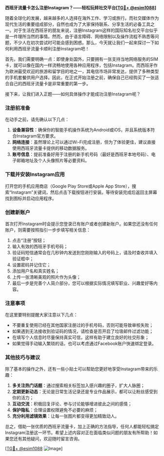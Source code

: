 **西班牙流量卡怎么注册Instagram？——轻松玩转社交平台[[TG💪+ @esim1088](https://t.me/s/esim1088)]**

随着全球化的发展，越来越多的人选择在海外工作、学习或旅行。而社交媒体作为现代生活的重要组成部分，自然也成为了大家保持联系、分享生活的必备工具之一。对于生活在西班牙的朋友来说，注册Instagram这样的国际知名社交平台似乎是一件理所当然的事情。然而，由于语言障碍、网络限制以及操作流程不熟悉等问题，不少人在初次尝试时可能会感到困惑。那么，今天就让我们一起来探讨一下如何利用西班牙流量卡顺利注册Instagram吧！

首先，我们需要明确一点：即使身处国外，只要拥有一张支持当地网络服务的SIM卡，就可以像在国内一样流畅地使用各种应用程序，包括Instagram。而西班牙作为欧洲最受欢迎的旅游和留学目的地之一，其电信市场非常发达，提供了多种类型的手机套餐供用户选择。因此，在正式开始注册之前，确保自己已经购买了一张适合自己的西班牙流量卡是非常重要的第一步。

接下来，让我们进入正题——如何具体操作才能成功注册Instagram呢？

### 注册前准备

在动手之前，请先确认以下几点：
1. **设备兼容性**：确保你的智能手机操作系统为Android或iOS，并且系统版本符合Instagram官方要求。
2. **网络连接**：虽然理论上可以通过Wi-Fi完成注册，但为了体验更佳，建议直接使用西班牙流量卡提供的移动数据服务。
3. **账号信息**：提前准备好用于注册的新手机号码（最好是西班牙本地号码）、电子邮箱地址及个人头像照片等必要资料。

### 下载并安装Instagram应用

打开您的手机应用商店（Google Play Store或Apple App Store），搜索“Instagram”关键词，然后点击下载按钮进行安装。等待安装完成后返回主屏幕找到图标并启动应用程序。

### 创建新账户

首次打开Instagram时会提示您登录已有账户或者创建新账户。如果您还没有任何账户，则需要按照指引一步步填写相关信息：

1. 点击“注册”按钮；
2. 输入有效的西班牙手机号码；
3. 验证码短信通常会在几秒钟内发送到您刚刚输入的号码上，请及时查收并填入验证框中；
4. 设置密码并记住它；
5. 添加用户名和真实姓名；
6. 上传一张清晰美观的照片作为头像；
7. 最后一步是完善个人简介部分，您可以根据实际情况填写职业、兴趣爱好等内容。

### 注意事项

在这里要特别提醒大家注意以下几点：
- 不要重复使用已经在其他国家注册过的手机号码，否则可能导致审核失败；
- 如果遇到无法接收到验证码的情况，请检查是否开启了垃圾邮件过滤功能；
- 在填写个人信息时尽量保持真实可信，这样有助于建立良好的社交形象；
- 如果觉得手动输入繁琐的话，也可以考虑通过Facebook账户快速绑定登录。

### 其他技巧与建议

除了基本的操作之外，还有一些小贴士可以帮助您更好地享受Instagram带来的乐趣：

1. **多关注热门话题**：通过搜索相关标签加入感兴趣的圈子，扩大人脉圈；
2. **定期更新动态**：无论是日常生活记录还是专业作品展示，都可以让粉丝感受到你的活力；
3. **互动交流**：积极回复评论、参与讨论能够增进彼此之间的感情；
4. **保护隐私**：合理设置权限避免不必要的麻烦；
5. **充分利用滤镜效果**：让每一张图片都变得更加精致动人。

总之，借助一张优质的西班牙流量卡，加上正确的方法指导，任何人都能轻松搞定Instagram注册这一环节。希望上述内容对正在面临类似问题的朋友有所帮助！如果您还有其他疑问，欢迎随时留言咨询。

[[TG💪+ @esim1088](https://t.me/s/esim1088) ![Image](https://i.postimg.cc/4NQfJmqS/Snipaste-2025-05-13-00-14-12.png)]